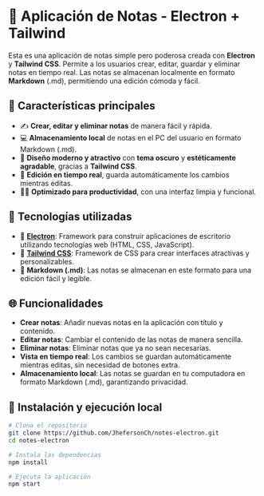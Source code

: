 # 📝 Aplicación de Notas - Electron + Tailwind

Esta es una aplicación de notas simple pero poderosa creada con **Electron** y **Tailwind CSS**. Permite a los usuarios crear, editar, guardar y eliminar notas en tiempo real. Las notas se almacenan localmente en formato **Markdown** (.md), permitiendo una edición cómoda y fácil.

## 🎨 Características principales

- ✍️ **Crear, editar y eliminar notas** de manera fácil y rápida.
- 💻 **Almacenamiento local** de notas en el PC del usuario en formato Markdown (.md).
- 🎨 **Diseño moderno y atractivo** con **tema oscuro** y **estéticamente agradable**, gracias a **Tailwind CSS**.
- 🔄 **Edición en tiempo real**, guarda automáticamente los cambios mientras editas.
- 🧑‍💻 **Optimizado para productividad**, con una interfaz limpia y funcional.
  
## 🧱 Tecnologías utilizadas

- 🚀 **[Electron](https://www.electronjs.org/)**: Framework para construir aplicaciones de escritorio utilizando tecnologías web (HTML, CSS, JavaScript).
- 🎨 **[Tailwind CSS](https://tailwindcss.com/)**: Framework de CSS para crear interfaces atractivas y personalizables.
- 📝 **Markdown (.md)**: Las notas se almacenan en este formato para una edición fácil y legible.

## 🌐 Funcionalidades

- **Crear notas**: Añadir nuevas notas en la aplicación con título y contenido.
- **Editar notas**: Cambiar el contenido de las notas de manera sencilla.
- **Eliminar notas**: Eliminar notas que ya no sean necesarias.
- **Vista en tiempo real**: Los cambios se guardan automáticamente mientras editas, sin necesidad de botones extra.
- **Almacenamiento local**: Las notas se guardan en tu computadora en formato Markdown (.md), garantizando privacidad.

## 🚀 Instalación y ejecución local

```bash
# Clona el repositorio
git clone https://github.com/JhefersonCh/notes-electron.git
cd notes-electron

# Instala las dependencias
npm install

# Ejecuta la aplicación
npm start
